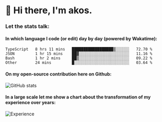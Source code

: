 # 👋 Hi there, I'm akos. 


### Let the stats talk:


#### In which language I code (or edit) day by day (powered by Wakatime): 

<!--START_SECTION:waka-->

```text
TypeScript   8 hrs 11 mins   ██████████████████▒░░░░░░   72.70 %
JSON         1 hr 15 mins    ██▓░░░░░░░░░░░░░░░░░░░░░░   11.16 %
Bash         1 hr 2 mins     ██▒░░░░░░░░░░░░░░░░░░░░░░   09.22 %
Other        24 mins         █░░░░░░░░░░░░░░░░░░░░░░░░   03.64 %
```

<!--END_SECTION:waka-->

#### On my open-source contribution here on Github:
 
![GitHub stats](https://github-readme-stats.vercel.app/api?username=akosbalasko)

#### In a large scale let me show a chart about the transformation of my experience over years:   

![Experience](https://cr-skills-chart-widget.azurewebsites.net/api/api?username=akosbalasko)
